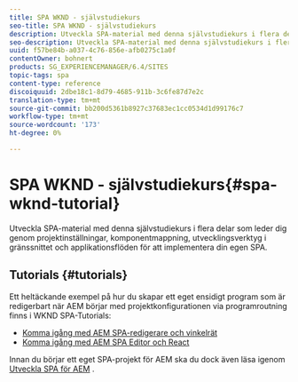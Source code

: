 ```yaml
---
title: SPA WKND - självstudiekurs
seo-title: SPA WKND - självstudiekurs
description: Utveckla SPA-material med denna självstudiekurs i flera delar som leder dig genom projektinställningar, komponentmappning, utvecklingsverktyg i gränssnittet och applikationsflöden för att implementera din egen SPA.
seo-description: Utveckla SPA-material med denna självstudiekurs i flera delar som leder dig genom projektinställningar, komponentmappning, utvecklingsverktyg i gränssnittet och applikationsflöden för att implementera din egen SPA.
uuid: f57be84b-a037-4c76-856e-afb0275c1a0f
contentOwner: bohnert
products: SG_EXPERIENCEMANAGER/6.4/SITES
topic-tags: spa
content-type: reference
discoiquuid: 2dbe18c1-8d79-4685-911b-3c6fe87d7e2c
translation-type: tm+mt
source-git-commit: bb200d5361b8927c37683ec1cc0534d1d99176c7
workflow-type: tm+mt
source-wordcount: '173'
ht-degree: 0%

---
```



# SPA WKND - självstudiekurs{#spa-wknd-tutorial}

Utveckla SPA-material med denna självstudiekurs i flera delar som leder dig genom projektinställningar, komponentmappning, utvecklingsverktyg i gränssnittet och applikationsflöden för att implementera din egen SPA.

## Tutorials {#tutorials}

Ett heltäckande exempel på hur du skapar ett eget ensidigt program som är redigerbart när AEM börjar med projektkonfigurationen via programroutning finns i WKND SPA-Tutorials:

* [Komma igång med AEM SPA-redigerare och vinkelrät](https://docs.adobe.com/content/help/en/experience-manager-learn/spa-angular-tutorial/overview.html)
* [Komma igång med AEM SPA Editor och React](https://docs.adobe.com/content/help/en/experience-manager-learn/spa-react-tutorial/overview.html)

Innan du börjar ett eget SPA-projekt för AEM ska du dock även läsa igenom [Utveckla SPA för AEM](/help/sites-developing/spa-architecture.md) .
